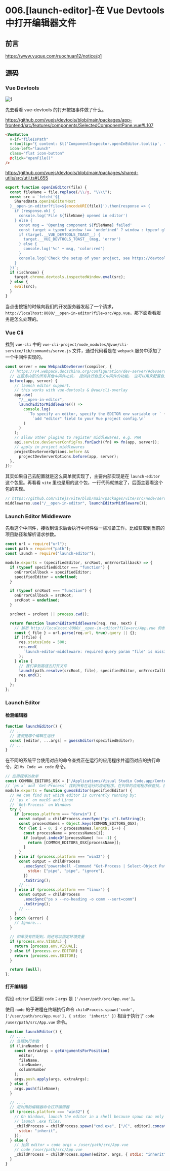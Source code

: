 # 006.\[launch-editor\]-在 Vue Devtools 中打开编辑器文件

## 前言

<https://www.yuque.com/ruochuan12/notice/p1>

## 源码

### Vue Devtools

![1](./images/1.png)

先去看看 vue-devtools 的打开按钮事件做了什么。

<https://github.com/vuejs/devtools/blob/main/packages/app-frontend/src/features/components/SelectedComponentPane.vue#L107>

```html
<VueButton
  v-if="fileIsPath"
  v-tooltip="{ content: $t('ComponentInspector.openInEditor.tooltip', { file: data.file }), html: true }"
  icon-left="launch"
  class="flat icon-button"
  @click="openFile()"
/>
```

<https://github.com/vuejs/devtools/blob/main/packages/shared-utils/src/util.ts#L655>

```js
export function openInEditor(file) {
  const fileName = file.replace(/\\/g, "\\\\");
  const src = `fetch('${
    SharedData.openInEditorHost
  }__open-in-editor?file=${encodeURI(file)}').then(response => {
    if (response.ok) {
      console.log('File ${fileName} opened in editor')
    } else {
      const msg = 'Opening component ${fileName} failed'
      const target = typeof window !== 'undefined' ? window : typeof global !== 'undefined' ? global : {}
      if (target.__VUE_DEVTOOLS_TOAST__) {
        target.__VUE_DEVTOOLS_TOAST__(msg, 'error')
      } else {
        console.log('%c' + msg, 'color:red')
      }
      console.log('Check the setup of your project, see https://devtools.vuejs.org/guide/open-in-editor.html')
    }
  })`;
  if (isChrome) {
    target.chrome.devtools.inspectedWindow.eval(src);
  } else {
    eval(src);
  }
}
```

当点击按钮的时候向我们的开发服务器发起了一个请求，`http://localhost:8080/__open-in-editor?file=src/App.vue`，那下面看看服务是怎么处理的。

### Vue Cli

找到 `vue-cli` 中的 `vue-cli-project/node_modules/@vue/cli-service/lib/commands/serve.js` 文件，通过代码看是在 `webpack` 服务中添加了一个中间件实现的。

```js
const server = new WebpackDevServer(compiler, {
  // https://v4.webpack.docschina.org/configuration/dev-server/#devserver-before
  // 在服务内部的所有其他中间件之前， 提供执行自定义中间件的功能。 这可以用来配置自定义处理程序
  before(app, server) {
    // launch editor support.
    // this works with vue-devtools & @vue/cli-overlay
    app.use(
      "/__open-in-editor",
      launchEditorMiddleware(() =>
        console.log(
          `To specify an editor, specify the EDITOR env variable or ` +
            `add "editor" field to your Vue project config.\n`
        )
      )
    );
    // allow other plugins to register middlewares, e.g. PWA
    api.service.devServerConfigFns.forEach((fn) => fn(app, server));
    // apply in project middlewares
    projectDevServerOptions.before &&
      projectDevServerOptions.before(app, server);
  },
});
```

其实如果自己去配置就是这么简单就实现了，主要内部实现是在 `launch-editor` 这个包里。再看看 `vite` 里也是用的这个包，一行代码就搞定了，后面主要看这个包的实现。

```js
// https://github.com/vitejs/vite/blob/main/packages/vite/src/node/server/index.ts#L498
middlewares.use("/__open-in-editor", launchEditorMiddleware());
```

### Launch Editor Middleware

先看这个中间件，接收到请求后会执行中间件做一些准备工作。比如获取到当前的项目路径和解析请求参数。

```js
const url = require("url");
const path = require("path");
const launch = require("launch-editor");

module.exports = (specifiedEditor, srcRoot, onErrorCallback) => {
  if (typeof specifiedEditor === "function") {
    onErrorCallback = specifiedEditor;
    specifiedEditor = undefined;
  }

  if (typeof srcRoot === "function") {
    onErrorCallback = srcRoot;
    srcRoot = undefined;
  }

  srcRoot = srcRoot || process.cwd();

  return function launchEditorMiddleware(req, res, next) {
    // 解析 http://localhost:8080/__open-in-editor?file=src/App.vue 的参数
    const { file } = url.parse(req.url, true).query || {};
    if (!file) {
      res.statusCode = 500;
      res.end(
        `launch-editor-middleware: required query param "file" is missing.`
      );
    } else {
      // 我们拿到路径去打开文件
      launch(path.resolve(srcRoot, file), specifiedEditor, onErrorCallback);
      res.end();
    }
  };
};
```

### Launch Editor

#### 检测编辑器

```js
function launchEditor() {
  // ...
  // 猜测是哪个编辑在运行
  const [editor, ...args] = guessEditor(specifiedEditor);
  // ...
}
```

在不同的系统平台使用对应的命令查找正在运行的应用程序并返回对应的执行命令，如 `Vs Code => code` 命令。

```js
// 应用程序的枚举
const COMMON_EDITORS_OSX = ['/Applications/Visual Studio Code.app/Contents/MacOS/Electron': 'code', /* ... */]
// `ps x` and `Get-Process` 找到所有在运行的应用程序，在列举的应用程序做查找，找到则返回。
module.exports = function guessEditor(specifiedEditor) {
  // We can find out which editor is currently running by:
  // `ps x` on macOS and Linux
  // `Get-Process` on Windows
  try {
    if (process.platform === "darwin") {
      const output = childProcess.execSync("ps x").toString();
      const processNames = Object.keys(COMMON_EDITORS_OSX);
      for (let i = 0; i < processNames.length; i++) {
        const processName = processNames[i];
        if (output.indexOf(processName) !== -1) {
          return [COMMON_EDITORS_OSX[processName]];
        }
      }
    } else if (process.platform === "win32") {
      const output = childProcess
        .execSync('powershell -Command "Get-Process | Select-Object Path"', {
          stdio: ["pipe", "pipe", "ignore"],
        })
        .toString();
      // ...
    } else if (process.platform === "linux") {
      const output = childProcess
        .execSync("ps x --no-heading -o comm --sort=comm")
        .toString();
      // ...
    }
  } catch (error) {
    // Ignore...
  }

  // 如果没有匹配到，则还可以指定环境变量
  if (process.env.VISUAL) {
    return [process.env.VISUAL];
  } else if (process.env.EDITOR) {
    return [process.env.EDITOR];
  }

  return [null];
};
```

#### 打开编辑器

假设 `editor` 匹配到 `code`；`args` 是 `['/user/path/src/App.vue']`。

使用 `node` 的子进程在终端执行命令 `childProcess.spawn('code', ['/user/path/src/App.vue'], { stdio: 'inherit' })` 相当于执行了 `code /user/path/src/App.vue` 命令。

```js
function launchEditor() {
  // ....
  // 处理执行参数
  if (lineNumber) {
    const extraArgs = getArgumentsForPosition(
      editor,
      fileName,
      lineNumber,
      columnNumber
    );
    args.push.apply(args, extraArgs);
  } else {
    args.push(fileName);
  }

  // ....
  // 用对用的编辑器命令打开编辑器
  if (process.platform === "win32") {
    // On Windows, launch the editor in a shell because spawn can only
    // launch .exe files.
    _childProcess = childProcess.spawn("cmd.exe", ["/C", editor].concat(args), {
      stdio: "inherit",
    });
  } else {
    // 比如 editor = code args = /user/path/src/App.vue
    // code /user/path/src/App.vue
    _childProcess = childProcess.spawn(editor, args, { stdio: "inherit" });
  }
}
```
